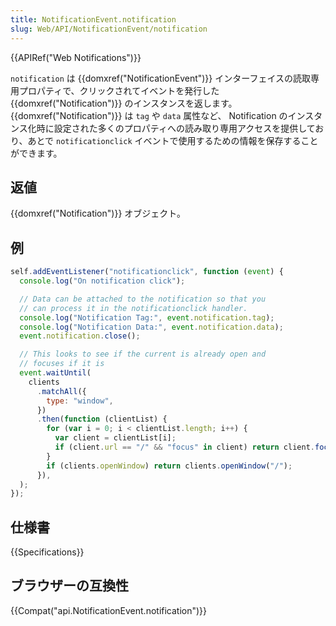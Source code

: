 ```yaml
---
title: NotificationEvent.notification
slug: Web/API/NotificationEvent/notification
---
```


{{APIRef("Web Notifications")}}

`notification` は {{domxref("NotificationEvent")}} インターフェイスの読取専用プロパティで、クリックされてイベントを発行した {{domxref("Notification")}} のインスタンスを返します。 {{domxref("Notification")}} は `tag` や `data` 属性など、 Notification のインスタンス化時に設定された多くのプロパティへの読み取り専用アクセスを提供しており、あとで `notificationclick` イベントで使用するための情報を保存することができます。

## 返値

{{domxref("Notification")}} オブジェクト。

## 例

```js
self.addEventListener("notificationclick", function (event) {
  console.log("On notification click");

  // Data can be attached to the notification so that you
  // can process it in the notificationclick handler.
  console.log("Notification Tag:", event.notification.tag);
  console.log("Notification Data:", event.notification.data);
  event.notification.close();

  // This looks to see if the current is already open and
  // focuses if it is
  event.waitUntil(
    clients
      .matchAll({
        type: "window",
      })
      .then(function (clientList) {
        for (var i = 0; i < clientList.length; i++) {
          var client = clientList[i];
          if (client.url == "/" && "focus" in client) return client.focus();
        }
        if (clients.openWindow) return clients.openWindow("/");
      }),
  );
});
```

## 仕様書

{{Specifications}}

## ブラウザーの互換性

{{Compat("api.NotificationEvent.notification")}}
